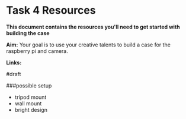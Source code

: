 # Task 4 Resources
**This document contains the resources you'll need to get started with building the case**

**Aim:** Your goal is to use your creative talents to build a case for the raspberry pi and camera. 

**Links:** 

#draft 

###possible setup
- tripod mount
- wall mount
- bright design
